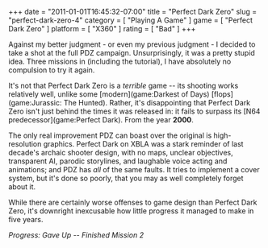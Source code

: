 +++
date = "2011-01-01T16:45:32-07:00"
title = "Perfect Dark Zero"
slug = "perfect-dark-zero-4"
category = [ "Playing A Game" ]
game = [ "Perfect Dark Zero" ]
platform = [ "X360" ]
rating = [ "Bad" ]
+++

Against my better judgment - or even my previous judgment - I decided to take a shot at the full PDZ campaign.  Unsurprisingly, it was a pretty stupid idea.  Three missions in (including the tutorial), I have absolutely no compulsion to try it again.

It's not that Perfect Dark Zero is a <i>terrible</i> game -- its shooting works relatively well, unlike some [modern](game:Darkest of Days) [flops](game:Jurassic: The Hunted).  Rather, it's disappointing that Perfect Dark Zero isn't just behind the times it was released in: it fails to surpass its [N64 predecessor](game:Perfect Dark).  From the year <b>2000</b>.

The only real improvement PDZ can boast over the original is high-resolution graphics.  Perfect Dark on XBLA was a stark reminder of last decade's archaic shooter design, with no maps, unclear objectives, transparent AI, parodic storylines, and laughable voice acting and animations; and PDZ has <i>all</i> of the same faults.  It tries to implement a cover system, but it's done so poorly, that you may as well completely forget about it.

While there are certainly worse offenses to game design than Perfect Dark Zero, it's downright inexcusable how little progress it managed to make in five years.

<i>Progress: Gave Up -- Finished Mission 2</i>